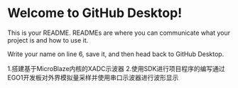 # Welcome to GitHub Desktop!

This is your README. READMEs are where you can communicate what your project is and how to use it.

Write your name on line 6, save it, and then head back to GitHub Desktop.
>
1.搭建基于MicroBlaze内核的XADC示波器
2.使用SDK进行项目程序的编写通过EGO1开发板对外界模拟量采样并使用串口示波器进行波形显示


